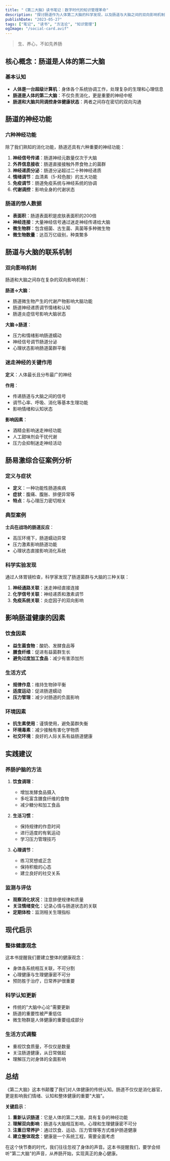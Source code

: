 ```yaml
---
title: "《第二大脑》读书笔记：数字时代的知识管理革命"
description: "探讨肠道作为人体第二大脑的科学发现，以及肠道与大脑之间的双向影响机制，重新认识身体健康的整体性"
publishDate: "2023-05-27"
tags: ["笔记", "读书", "方法论", "知识管理"]
ogImage: "/social-card.avif"
---
```


> 生、养心，不如先养肠

## 核心概念：肠道是人体的第二大脑

### 基本认知
- **人体是一台超级计算机**：身体各个系统协调工作，处理复杂的生理和心理信息
- **肠道是人体的第二大脑**：不仅负责消化，更是重要的神经中枢
- **肠道和大脑共同调控身体健康状态**：两者之间存在密切的双向沟通

## 肠道的神经功能

### 六种神经功能
除了我们熟知的消化功能，肠道还具有六种重要的神经功能：

1. **神经信号传递**：肠道神经元数量仅次于大脑
2. **外界信息接收**：肠道直接接触外界食物上的菌群
3. **神经递质分泌**：肠道分泌超过二十种神经递质
4. **情绪调节**：血清素（5-羟色胺）的五大功能
5. **免疫调节**：肠道免疫系统与神经系统的协调
6. **代谢调控**：影响全身的代谢状态

### 肠道的惊人数据
- **表面积**：肠道表面积是皮肤表面积的200倍
- **神经连接**：大量神经信号通过迷走神经传递给大脑
- **微生物群**：包含细菌、古生菌、真菌等多种微生物
- **微生物数量**：达百万亿级别，种类繁多

## 肠道与大脑的联系机制

### 双向影响机制
肠道和大脑之间存在复杂的双向影响机制：

**肠道→大脑**：
- 肠道微生物产生的代谢产物影响大脑功能
- 肠道神经递质调节情绪和认知
- 肠道炎症信号影响大脑状态

**大脑→肠道**：
- 压力和情绪影响肠道蠕动
- 神经信号调节肠道分泌
- 心理状态影响肠道菌群平衡

### 迷走神经的关键作用

**定义**：人体最长且分布最广的神经

**作用**：
- 传递肠道与大脑之间的信号
- 调节心率、呼吸、消化等基本生理功能
- 影响情绪和认知状态

**影响因素**：
- 酒精会影响迷走神经功能
- 人工甜味剂会干扰代谢
- 压力会抑制迷走神经活动

## 肠易激综合征案例分析

### 定义与症状
- **定义**：一种功能性肠道疾病
- **症状**：腹痛、腹胀、排便异常等
- **特点**：与心理压力密切相关

### 典型案例
**士兵在战场的肠道反应**：
- 高压环境下，肠道蠕动异常
- 压力激素影响肠道功能
- 心理状态直接影响消化系统

### 科学实验发现
通过人体胃镜检查，科学家发现了肠道菌群与大脑的三种关联：

1. **神经通路关联**：迷走神经直接连接
2. **化学信号关联**：神经递质和激素调节
3. **免疫系统关联**：炎症因子的双向影响

## 影响肠道健康的因素

### 饮食因素
- **益生菌食物**：酸奶、发酵食品等
- **膳食纤维**：促进有益菌群生长
- **避免过度加工食品**：减少有害添加剂

### 生活方式
- **规律作息**：维持生物钟平衡
- **适度运动**：促进肠道蠕动
- **压力管理**：减少对肠道的负面影响

### 环境因素
- **抗生素使用**：谨慎使用，避免菌群失衡
- **环境毒素**：减少接触有害化学物质
- **社交环境**：良好的人际关系有益肠道健康

## 实践建议

### 养肠护脑的方法

1. **饮食调理**：
   - 增加发酵食品摄入
   - 多吃富含膳食纤维的食物
   - 减少糖分和加工食品

2. **生活习惯**：
   - 保持规律的作息时间
   - 进行适度的有氧运动
   - 学习压力管理技巧

3. **心理调节**：
   - 练习冥想或正念
   - 保持积极的心态
   - 建立良好的社交关系

### 监测与评估
- **观察消化状况**：注意排便规律和质量
- **关注情绪变化**：记录心情与肠道状态的关联
- **定期体检**：监测相关生理指标

## 现代启示

### 整体健康观念
这本书提醒我们要建立整体的健康观念：
- 身体各系统相互关联，不可分割
- 心理健康与生理健康密不可分
- 预防胜于治疗，日常养护很重要

### 科学认知更新
- 传统的"大脑中心论"需要更新
- 肠道的重要性被严重低估
- 微生物群是人体健康的重要组成部分

### 生活方式调整
- 重视饮食质量，不仅仅是数量
- 关注肠道健康，从日常做起
- 理解压力对身体的全面影响

## 总结

《第二大脑》这本书颠覆了我们对人体健康的传统认知。肠道不仅仅是消化器官，更是影响我们情绪、认知和整体健康的重要"大脑"。

**关键启示**：
1. **重新认识肠道**：它是人体的第二大脑，具有复杂的神经功能
2. **理解双向影响**：肠道与大脑相互影响，心理和生理健康密不可分
3. **注重日常养护**：通过饮食、运动、压力管理等方式维护肠道健康
4. **建立整体观念**：健康是一个系统工程，需要全面考虑

在这个快节奏的时代，我们往往忽视了身体的声音。这本书提醒我们，要学会倾听"第二大脑"的声音，从养肠开始，实现真正的身心健康。

